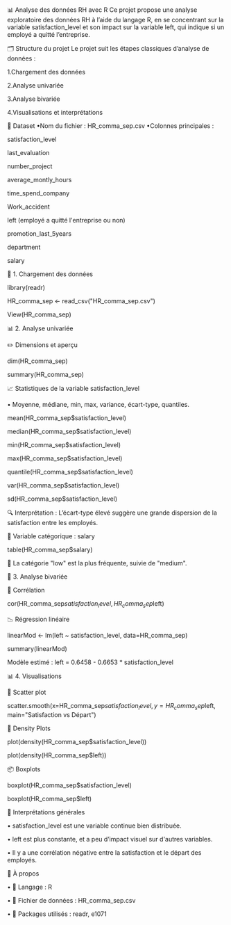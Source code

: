 📊 Analyse des données RH avec R
Ce projet propose une analyse exploratoire des données RH à l’aide du langage R, en se concentrant sur la variable satisfaction_level et son impact sur la variable left, qui indique si un employé a quitté l’entreprise.

🗂️ Structure du projet
Le projet suit les étapes classiques d’analyse de données :

1.Chargement des données

2.Analyse univariée

3.Analyse bivariée

4.Visualisations et interprétations


📁 Dataset
•Nom du fichier : HR_comma_sep.csv
•Colonnes principales :

  satisfaction_level
  
  last_evaluation
  
  number_project
  
  average_montly_hours
  
  time_spend_company
  
  Work_accident
  
  left (employé a quitté l'entreprise ou non)
  
  promotion_last_5years
  
  department
  
  salary
  

🧪 1. Chargement des données

library(readr)

HR_comma_sep <- read_csv("HR_comma_sep.csv")

View(HR_comma_sep)

📊 2. Analyse univariée

✏️ Dimensions et aperçu

dim(HR_comma_sep)

summary(HR_comma_sep)

📈 Statistiques de la variable satisfaction_level

• Moyenne, médiane, min, max, variance, écart-type, quantiles.

mean(HR_comma_sep$satisfaction_level)

median(HR_comma_sep$satisfaction_level)

min(HR_comma_sep$satisfaction_level)

max(HR_comma_sep$satisfaction_level)

quantile(HR_comma_sep$satisfaction_level)

var(HR_comma_sep$satisfaction_level)

sd(HR_comma_sep$satisfaction_level)

🔍 Interprétation :
L’écart-type élevé suggère une grande dispersion de la satisfaction entre les employés.

🧷 Variable catégorique : salary

table(HR_comma_sep$salary)

📌 La catégorie "low" est la plus fréquente, suivie de "medium".

🔗 3. Analyse bivariée

🔄 Corrélation

cor(HR_comma_sep$satisfaction_level, HR_comma_sep$left)

📉 Régression linéaire

linearMod <- lm(left ~ satisfaction_level, data=HR_comma_sep)

summary(linearMod)

Modèle estimé :
left = 0.6458 - 0.6653 * satisfaction_level

📊 4. Visualisations

🔵 Scatter plot

scatter.smooth(x=HR_comma_sep$satisfaction_level, y=HR_comma_sep$left, main="Satisfaction vs Départ")

🌈 Density Plots

plot(density(HR_comma_sep$satisfaction_level))

plot(density(HR_comma_sep$left))

📦 Boxplots

boxplot(HR_comma_sep$satisfaction_level)

boxplot(HR_comma_sep$left)

🧠 Interprétations générales

•  satisfaction_level est une variable continue bien distribuée.

•  left est plus constante, et a peu d’impact visuel sur d'autres variables.

•  Il y a une corrélation négative entre la satisfaction et le départ des employés.

🚀 À propos

•  📌 Langage : R

•  📁 Fichier de données : HR_comma_sep.csv

•  🔧 Packages utilisés : readr, e1071

